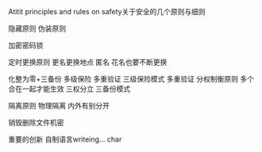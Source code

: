 Atitit  principles and rules on safety关于安全的几个原则与细则

隐藏原则  伪装原则 

加密密码锁

定时更换原则  更名更换地点 匿名
花名也要不断更换

化整为零+三备份
多级保险 多重验证
 三级保险模式 多重验证  分权制衡原则  多个合在一起才能生效
三权分立 三备份模式

隔离原则 物理隔离  内外有别分开


销毁删除文件机密

重要的创新
自制语言writeing...  char



